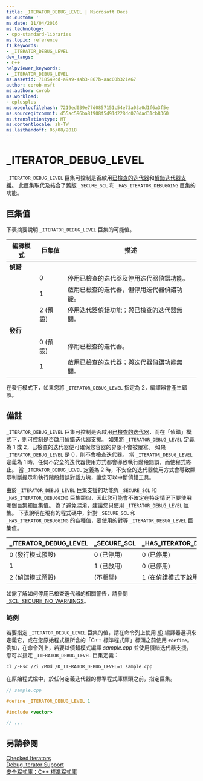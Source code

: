```yaml
---
title: _ITERATOR_DEBUG_LEVEL | Microsoft Docs
ms.custom: ''
ms.date: 11/04/2016
ms.technology:
- cpp-standard-libraries
ms.topic: reference
f1_keywords:
- _ITERATOR_DEBUG_LEVEL
dev_langs:
- C++
helpviewer_keywords:
- _ITERATOR_DEBUG_LEVEL
ms.assetid: 718549cd-a9a9-4ab3-867b-aac00b321e67
author: corob-msft
ms.author: corob
ms.workload:
- cplusplus
ms.openlocfilehash: 7219ed039e77d0857151c54e73a03a0d1f6a3f5e
ms.sourcegitcommit: d55ac596ba8f908f5d91d228dc070dad31cb8360
ms.translationtype: MT
ms.contentlocale: zh-TW
ms.lasthandoff: 05/08/2018
---
```

# <a name="iteratordebuglevel"></a>_ITERATOR_DEBUG_LEVEL

`_ITERATOR_DEBUG_LEVEL` 巨集可控制是否啟用[已檢查的迭代器](../standard-library/checked-iterators.md)和[偵錯迭代器支援](../standard-library/debug-iterator-support.md)。 此巨集取代及結合了舊版 `_SECURE_SCL` 和 `_HAS_ITERATOR_DEBUGGING` 巨集的功能。

## <a name="macro-values"></a>巨集值

下表摘要說明 `_ITERATOR_DEBUG_LEVEL` 巨集的可能值。

|編譯模式|巨集值|描述|
|----------------------|----------------|-----------------|
|**偵錯**|||
||0|停用已檢查的迭代器及停用迭代器偵錯功能。|
||1|啟用已檢查的迭代器，但停用迭代器偵錯功能。|
||2 (預設)|停用迭代器偵錯功能；與已檢查的迭代器無關。|
|**發行**|||
||0 (預設)|停用已檢查的迭代器。|
||1|啟用已檢查的迭代器；與迭代器偵錯功能無關。|

在發行模式下，如果您將 `_ITERATOR_DEBUG_LEVEL` 指定為 2，編譯器會產生錯誤。

## <a name="remarks"></a>備註

`_ITERATOR_DEBUG_LEVEL` 巨集可控制是否啟用[已檢查的迭代器](../standard-library/checked-iterators.md)，而在「偵錯」模式下，則可控制是否啟用[偵錯迭代器支援](../standard-library/debug-iterator-support.md)。 如果將 `_ITERATOR_DEBUG_LEVEL` 定義為 1 或 2，已檢查的迭代器便可確保您容器的界限不會被覆寫。 如果 `_ITERATOR_DEBUG_LEVEL` 是 0，則不會檢查迭代器。 當 `_ITERATOR_DEBUG_LEVEL` 定義為 1 時，任何不安全的迭代器使用方式都會導致執行階段錯誤，而使程式終止。 當 `_ITERATOR_DEBUG_LEVEL` 定義為 2 時，不安全的迭代器使用方式會導致顯示判斷提示和執行階段錯誤對話方塊，讓您可以中斷偵錯工具。

由於 `_ITERATOR_DEBUG_LEVEL` 巨集支援的功能與 `_SECURE_SCL` 和 `_HAS_ITERATOR_DEBUGGING` 巨集類似，因此您可能會不確定在特定情況下要使用哪個巨集和巨集值。 為了避免混淆，建議您只使用 `_ITERATOR_DEBUG_LEVEL` 巨集。 下表說明在現有的程式碼中，針對 `_SECURE_SCL` 和 `_HAS_ITERATOR_DEBUGGING` 的各種值，要使用的對等 `_ITERATOR_DEBUG_LEVEL` 巨集值。

|**_ITERATOR_DEBUG_LEVEL** |**_SECURE_SCL** |**_HAS_ITERATOR_DEBUGGING**|
|---|---|---|
|0 (發行模式預設)|0 (已停用)|0 (已停用)|
|1|1 (已啟用)|0 (已停用)|
|2 (偵錯模式預設)|(不相關)|1 (在偵錯模式下啟用)|

如需了解如何停用已檢查迭代器的相關警告，請參閱 [_SCL_SECURE_NO_WARNINGS](../standard-library/scl-secure-no-warnings.md)。

### <a name="example"></a>範例

若要指定 `_ITERATOR_DEBUG_LEVEL` 巨集的值，請在命令列上使用 [/D](../build/reference/d-preprocessor-definitions.md) 編譯器選項來定義它，或在您原始程式檔所含的「C++ 標準程式庫」標頭之前使用 `#define`。 例如，在命令列上，若要以偵錯模式編譯 *sample.cpp* 並使用偵錯迭代器支援，您可以指定 `_ITERATOR_DEBUG_LEVEL` 巨集定義：

`cl /EHsc /Zi /MDd /D_ITERATOR_DEBUG_LEVEL=1 sample.cpp`

在原始程式檔中，於任何定義迭代器的標準程式庫標頭之前，指定巨集。

```cpp
// sample.cpp

#define _ITERATOR_DEBUG_LEVEL 1

#include <vector>

// ...
```

## <a name="see-also"></a>另請參閱

[Checked Iterators](../standard-library/checked-iterators.md)<br/>
[Debug Iterator Support](../standard-library/debug-iterator-support.md)<br/>
[安全程式庫：C++ 標準程式庫](../standard-library/safe-libraries-cpp-standard-library.md)<br/>
